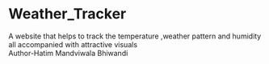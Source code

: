 # Weather_Tracker
A website that helps to track the temperature ,weather pattern and humidity all accompanied with attractive visuals  
Author-Hatim Mandviwala
Bhiwandi